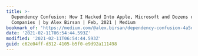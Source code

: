 ```yaml
---
title: >-
  Dependency Confusion: How I Hacked Into Apple, Microsoft and Dozens of Other
  Companies | by Alex Birsan | Feb, 2021 | Medium
bookmark_of: 'https://medium.com/@alex.birsan/dependency-confusion-4a5d60fec610'
date: '2021-02-11T06:54:44.593Z'
modified: '2021-02-11T06:54:44.593Z'
guid: c62e04ff-d312-4105-b5f0-e9d92a111498
---
```

 
